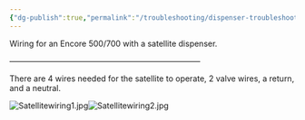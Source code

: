 ```yaml
---
{"dg-publish":true,"permalink":"/troubleshooting/dispenser-troubleshooting/gilbarco/wiring-guides/master-satellite-wiring/","tags":["Keep/Color/Purple","Keep/Attachment","Keep/Label/Wiring-Guide"]}
---
```



Wiring for an Encore 500/700 with a satellite 
dispenser.

————————————————————————

There are 4 wires needed for the satellite to operate, 2 valve wires, a return, and a neutral.  

![Satellitewiring1.jpg](/img/user/Assets/Images/Satellitewiring1.jpg)![Satellitewiring2.jpg](/img/user/Assets/Images/Satellitewiring2.jpg)